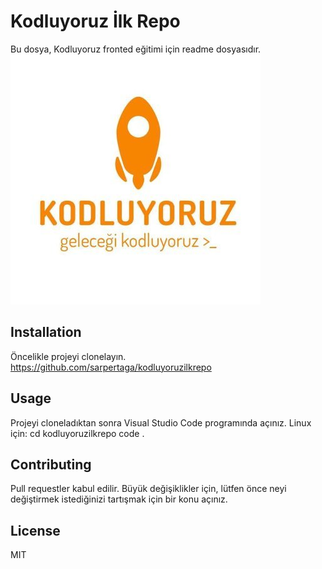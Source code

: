 # Kodluyoruz İlk Repo
Bu dosya, Kodluyoruz fronted eğitimi için readme dosyasıdır.
![Kodluyoruz Logo](https://raw.githubusercontent.com/Kodluyoruz/taskforce/git/git/markdown-nedir-nasil-kullaniriz-/figures/kodluyoruz_logo.jpg)
## Installation
Öncelikle projeyi clonelayın. 
https://github.com/sarpertaga/kodluyoruzilkrepo

## Usage
Projeyi cloneladıktan sonra Visual Studio Code programında açınız.
Linux için:
cd kodluyoruzilkrepo
code .

## Contributing
Pull requestler kabul edilir. Büyük değişiklikler için, lütfen önce neyi değiştirmek istediğinizi tartışmak için bir konu açınız.

## License

MIT